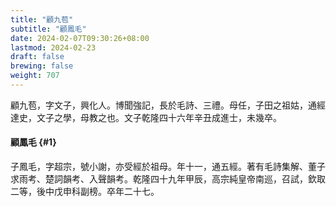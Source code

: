 ```yaml
---
title: "顧九苞"
subtitle: "顧鳳毛"
date: 2024-02-07T09:30:26+08:00
lastmod: 2024-02-23
draft: false
brewing: false
weight: 707
---
```



顧九苞，字文子，興化人。博聞強記，長於毛詩、三禮。母任，子田之祖姑，通經達史，文子之學，母教之也。文子乾隆四十六年辛丑成進士，未幾卒。

#### 顧鳳毛 {#1}

子鳳毛，字超宗，號小謝，亦受經於祖母。年十一，通五經。著有毛詩集解、董子求雨考、楚詞韻考、入聲韻考。乾隆四十九年甲辰，高宗純皇帝南巡，召試，欽取二等，後中戊申科副榜。卒年二十七。